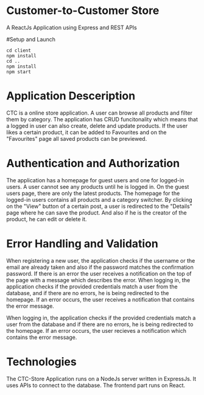 # Customer-to-Customer Store
A ReactJs Application using Express and REST APIs

#Setup and Launch
```
cd client
npm install
cd ..
npm install
npm start

```


# Application Desceription
CTC is a online store application. A user can browse all products and filter them by category. 
The application has CRUD funcitonality which means that a logged in user can also create, delete and update products. 
If the user likes a certain product, it can be added to Favourites and on the "Favourites" page all saved products can be previewed.


# Authentication and Authorization
The application has a homepage for guest users and one for logged-in users. A user cannot see any products until he is logged in. On the guest users page, there are only the latest products. The homepage for the logged-in users contains all products and a category switcher. 
By clicking on the "View" button of a certain post, a user is redirected to the "Details" page where he can save the product. And also if he is the creator of the product, he can edit or delete it.

# Error Handling and Validation
When registering a new user, the application checks if the username or the email are already taken and also if the password matches the confirmation password. If there is an error the user receives a notification on the top of the page with a message which describes the error.
When logging in, the application checks if the provided credentials match a user from the database, and if there are no errors, he is being redirected to the homepage. If an error occurs, the user receives a notification that contains the error message.

When logging in, the application checks if the provided credentials match a user from the database and if there are no errors, he is being redirected to the homepage.
If an error occurs, the user recieves a notification which contains the error message.

# Technologies
The CTC-Store Application runs on a NodeJs server written in ExpressJs. It uses APIs to connect to the database. The frontend part runs on React.

